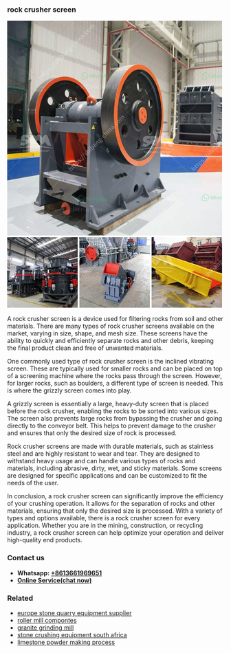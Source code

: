 <h3>rock crusher screen</h3><img src='1706754098.jpg' alt=''><p>A rock crusher screen is a device used for filtering rocks from soil and other materials. There are many types of rock crusher screens available on the market, varying in size, shape, and mesh size. These screens have the ability to quickly and efficiently separate rocks and other debris, keeping the final product clean and free of unwanted materials.</p><p>One commonly used type of rock crusher screen is the inclined vibrating screen. These are typically used for smaller rocks and can be placed on top of a screening machine where the rocks pass through the screen. However, for larger rocks, such as boulders, a different type of screen is needed. This is where the grizzly screen comes into play.</p><p>A grizzly screen is essentially a large, heavy-duty screen that is placed before the rock crusher, enabling the rocks to be sorted into various sizes. The screen also prevents large rocks from bypassing the crusher and going directly to the conveyor belt. This helps to prevent damage to the crusher and ensures that only the desired size of rock is processed.</p><p>Rock crusher screens are made with durable materials, such as stainless steel and are highly resistant to wear and tear. They are designed to withstand heavy usage and can handle various types of rocks and materials, including abrasive, dirty, wet, and sticky materials. Some screens are designed for specific applications and can be customized to fit the needs of the user.</p><p>In conclusion, a rock crusher screen can significantly improve the efficiency of your crushing operation. It allows for the separation of rocks and other materials, ensuring that only the desired size is processed. With a variety of types and options available, there is a rock crusher screen for every application. Whether you are in the mining, construction, or recycling industry, a rock crusher screen can help optimize your operation and deliver high-quality end products.</p><h3>Contact us</h3><ul><li><strong>Whatsapp:&nbsp;<a href="https://wa.me/8613661969651">+8613661969651</a></strong></li><li><a href="https://swt.shibang-china.com/?git&amp;zhl&amp;rock crusher screen"><strong>Online Service(chat now)</strong></a></li></ul><h3>Related</h3><ul><li><a href='europe stone quarry equipment supplier.md'>europe stone quarry equipment supplier</a></li><li><a href='roller mill compontes.md'>roller mill compontes</a></li><li><a href='granite grinding mill.md'>granite grinding mill</a></li><li><a href='stone crushing equipment south africa.md'>stone crushing equipment south africa</a></li><li><a href='limestone powder making process.md'>limestone powder making process</a></li></ul>